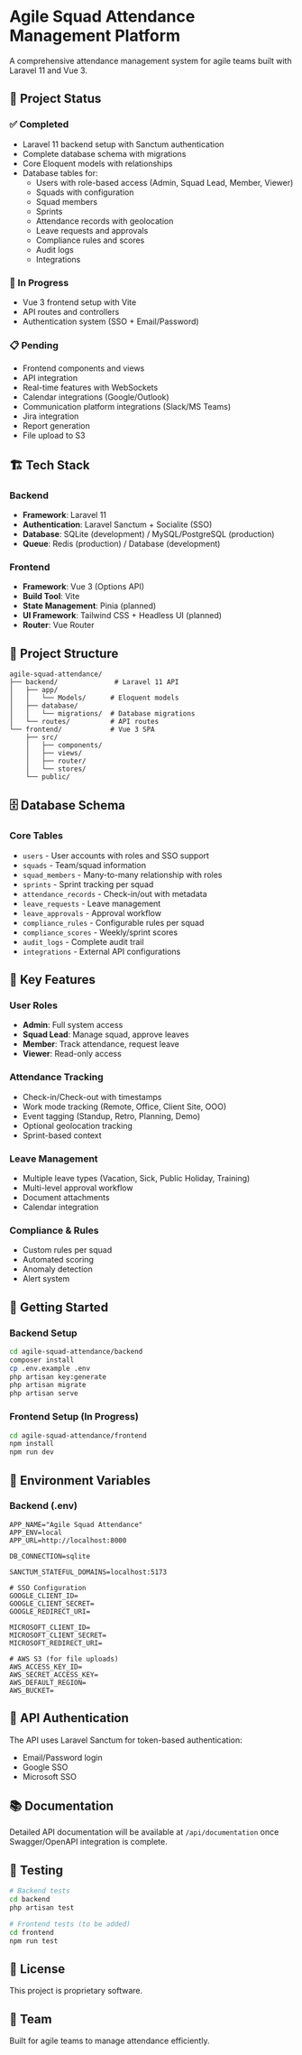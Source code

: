 # Agile Squad Attendance Management Platform

A comprehensive attendance management system for agile teams built with Laravel 11 and Vue 3.

## 🚀 Project Status

### ✅ Completed
- Laravel 11 backend setup with Sanctum authentication
- Complete database schema with migrations
- Core Eloquent models with relationships
- Database tables for:
  - Users with role-based access (Admin, Squad Lead, Member, Viewer)
  - Squads with configuration
  - Squad members
  - Sprints
  - Attendance records with geolocation
  - Leave requests and approvals
  - Compliance rules and scores
  - Audit logs
  - Integrations

### 🚧 In Progress
- Vue 3 frontend setup with Vite
- API routes and controllers
- Authentication system (SSO + Email/Password)

### 📋 Pending
- Frontend components and views
- API integration
- Real-time features with WebSockets
- Calendar integrations (Google/Outlook)
- Communication platform integrations (Slack/MS Teams)
- Jira integration
- Report generation
- File upload to S3

## 🏗️ Tech Stack

### Backend
- **Framework**: Laravel 11
- **Authentication**: Laravel Sanctum + Socialite (SSO)
- **Database**: SQLite (development) / MySQL/PostgreSQL (production)
- **Queue**: Redis (production) / Database (development)

### Frontend
- **Framework**: Vue 3 (Options API)
- **Build Tool**: Vite
- **State Management**: Pinia (planned)
- **UI Framework**: Tailwind CSS + Headless UI (planned)
- **Router**: Vue Router

## 📁 Project Structure

```
agile-squad-attendance/
├── backend/              # Laravel 11 API
│   ├── app/
│   │   └── Models/      # Eloquent models
│   ├── database/
│   │   └── migrations/  # Database migrations
│   └── routes/          # API routes
└── frontend/            # Vue 3 SPA
    ├── src/
    │   ├── components/
    │   ├── views/
    │   ├── router/
    │   └── stores/
    └── public/
```

## 🗄️ Database Schema

### Core Tables
- `users` - User accounts with roles and SSO support
- `squads` - Team/squad information
- `squad_members` - Many-to-many relationship with roles
- `sprints` - Sprint tracking per squad
- `attendance_records` - Check-in/out with metadata
- `leave_requests` - Leave management
- `leave_approvals` - Approval workflow
- `compliance_rules` - Configurable rules per squad
- `compliance_scores` - Weekly/sprint scores
- `audit_logs` - Complete audit trail
- `integrations` - External API configurations

## 🔑 Key Features

### User Roles
- **Admin**: Full system access
- **Squad Lead**: Manage squad, approve leaves
- **Member**: Track attendance, request leave
- **Viewer**: Read-only access

### Attendance Tracking
- Check-in/Check-out with timestamps
- Work mode tracking (Remote, Office, Client Site, OOO)
- Event tagging (Standup, Retro, Planning, Demo)
- Optional geolocation tracking
- Sprint-based context

### Leave Management
- Multiple leave types (Vacation, Sick, Public Holiday, Training)
- Multi-level approval workflow
- Document attachments
- Calendar integration

### Compliance & Rules
- Custom rules per squad
- Automated scoring
- Anomaly detection
- Alert system

## 🚀 Getting Started

### Backend Setup
```bash
cd agile-squad-attendance/backend
composer install
cp .env.example .env
php artisan key:generate
php artisan migrate
php artisan serve
```

### Frontend Setup (In Progress)
```bash
cd agile-squad-attendance/frontend
npm install
npm run dev
```

## 📝 Environment Variables

### Backend (.env)
```
APP_NAME="Agile Squad Attendance"
APP_ENV=local
APP_URL=http://localhost:8000

DB_CONNECTION=sqlite

SANCTUM_STATEFUL_DOMAINS=localhost:5173

# SSO Configuration
GOOGLE_CLIENT_ID=
GOOGLE_CLIENT_SECRET=
GOOGLE_REDIRECT_URI=

MICROSOFT_CLIENT_ID=
MICROSOFT_CLIENT_SECRET=
MICROSOFT_REDIRECT_URI=

# AWS S3 (for file uploads)
AWS_ACCESS_KEY_ID=
AWS_SECRET_ACCESS_KEY=
AWS_DEFAULT_REGION=
AWS_BUCKET=
```

## 🔐 API Authentication

The API uses Laravel Sanctum for token-based authentication:
- Email/Password login
- Google SSO
- Microsoft SSO

## 📚 Documentation

Detailed API documentation will be available at `/api/documentation` once Swagger/OpenAPI integration is complete.

## 🧪 Testing

```bash
# Backend tests
cd backend
php artisan test

# Frontend tests (to be added)
cd frontend
npm run test
```

## 📄 License

This project is proprietary software.

## 👥 Team

Built for agile teams to manage attendance efficiently.
